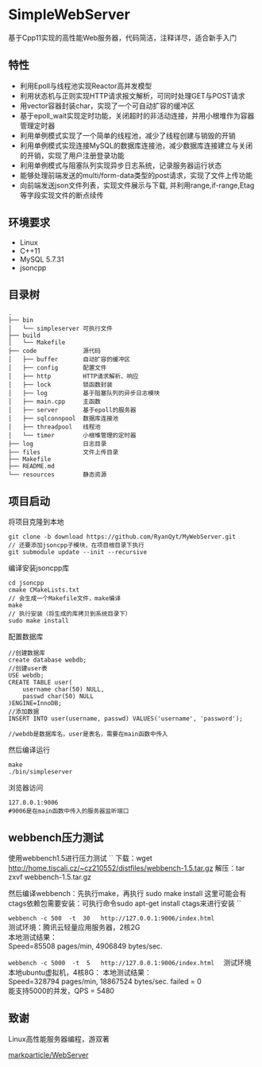 # SimpleWebServer
基于Cpp11实现的高性能Web服务器，代码简洁，注释详尽，适合新手入门
## 特性
- 利用Epoll与线程池实现Reactor高并发模型
- 利用状态机与正则实现HTTP请求报文解析，可同时处理GET与POST请求
- 用vector容器封装char，实现了一个可自动扩容的缓冲区
- 基于epoll_wait实现定时功能，关闭超时的非活动连接，并用小根堆作为容器管理定时器
- 利用单例模式实现了一个简单的线程池，减少了线程创建与销毁的开销
- 利用单例模式实现连接MySQL的数据库连接池，减少数据库连接建立与关闭的开销，实现了用户注册登录功能
- 利用单例模式与阻塞队列实现异步日志系统，记录服务器运行状态
- 能够处理前端发送的multi/form-data类型的post请求，实现了文件上传功能
- 向前端发送json文件列表，实现文件展示与下载, 并利用range,if-range,Etag等字段实现文件的断点续传
## 环境要求
- Linux
- C++11
- MySQL 5.7.31
- jsoncpp 
## 目录树
```
.
├── bin
│   └── simpleserver 可执行文件
├── build
│   └── Makefile
├── code             源代码
│   ├── buffer       自动扩容的缓冲区
│   ├── config       配置文件
│   ├── http         HTTP请求解析、响应
│   ├── lock         锁函数封装
│   ├── log          基于阻塞队列的异步日志模块
│   ├── main.cpp     主函数
│   ├── server       基于epoll的服务器
│   ├── sqlconnpool  数据库连接池
│   ├── threadpool   线程池
│   └── timer        小根堆管理的定时器
├── log              日志目录
├── files            文件上传目录
├── Makefile
├── README.md
└── resources        静态资源
```
## 项目启动
将项目克隆到本地
```
git clone -b download https://github.com/RyanQyt/MyWebServer.git
// 还要添加jsoncpp子模块，在项目根目录下执行
git submodule update --init --recursive
```
编译安装jsoncpp库
```
cd jsoncpp
cmake CMakeLists.txt
// 会生成一个Makefile文件，make编译
make
// 执行安装（将生成的库拷贝到系统目录下）
sudo make install
```

配置数据库
```
//创建数据库
create database webdb;
//创建user表
USE webdb;
CREATE TABLE user(
    username char(50) NULL,
    passwd char(50) NULL
)ENGINE=InnoDB;
//添加数据
INSERT INTO user(username, passwd) VALUES('username', 'password');

//webdb是数据库名，user是表名，需要在main函数中传入
```
然后编译运行
```
make
./bin/simpleserver
```
浏览器访问
```
127.0.0.1:9006
#9006是在main函数中传入的服务器监听端口
```

## webbench压力测试
使用webbench1.5进行压力测试
``
下载：wget http://home.tiscali.cz/~cz210552/distfiles/webbench-1.5.tar.gz
解压：tar zxvf webbench-1.5.tar.gz

然后编译webbench：先执行make，再执行 sudo make install
这里可能会有ctags依赖包需要安装：可执行命令sudo apt-get install ctags来进行安装
``

``
webbench -c 500  -t  30   http://127.0.0.1:9006/index.html  
``  
测试环境：腾讯云轻量应用服务器，2核2G  
本地测试结果：  
Speed=85508 pages/min, 4906849 bytes/sec.  

``
webbench -c 5000  -t  5   http://127.0.0.1:9006/index.html  
``
测试环境 本地ubuntu虚拟机，4核8G：
本地测试结果：  
Speed=328794 pages/min, 18867524 bytes/sec. failed = 0  
能支持5000的并发，QPS = 5480

## 致谢
Linux高性能服务器编程，游双著

[markparticle/WebServer](https://github.com/markparticle/WebServer)
